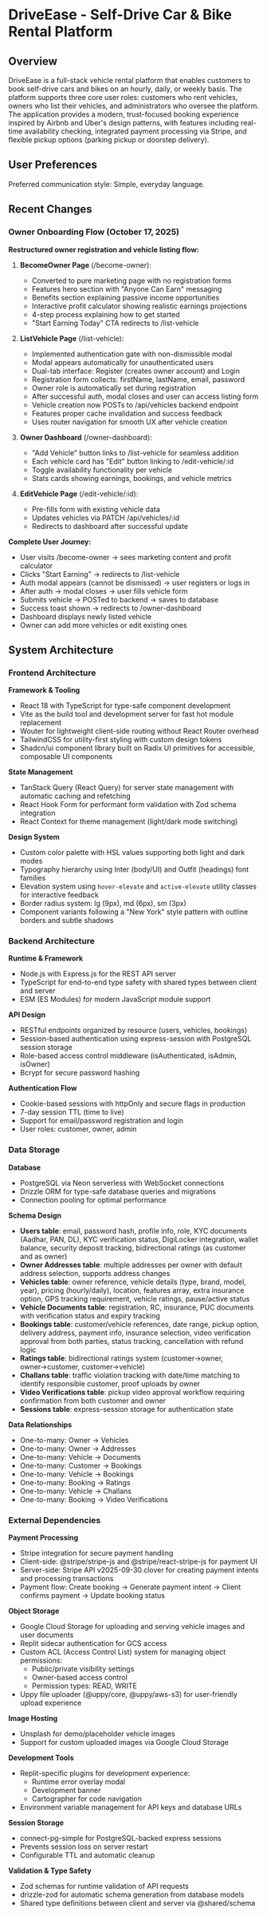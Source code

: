 # DriveEase - Self-Drive Car & Bike Rental Platform

## Overview

DriveEase is a full-stack vehicle rental platform that enables customers to book self-drive cars and bikes on an hourly, daily, or weekly basis. The platform supports three core user roles: customers who rent vehicles, owners who list their vehicles, and administrators who oversee the platform. The application provides a modern, trust-focused booking experience inspired by Airbnb and Uber's design patterns, with features including real-time availability checking, integrated payment processing via Stripe, and flexible pickup options (parking pickup or doorstep delivery).

## User Preferences

Preferred communication style: Simple, everyday language.

## Recent Changes

### Owner Onboarding Flow (October 17, 2025)

**Restructured owner registration and vehicle listing flow:**

1. **BecomeOwner Page** (/become-owner):
   - Converted to pure marketing page with no registration forms
   - Features hero section with "Anyone Can Earn" messaging
   - Benefits section explaining passive income opportunities
   - Interactive profit calculator showing realistic earnings projections
   - 4-step process explaining how to get started
   - "Start Earning Today" CTA redirects to /list-vehicle

2. **ListVehicle Page** (/list-vehicle):
   - Implemented authentication gate with non-dismissible modal
   - Modal appears automatically for unauthenticated users
   - Dual-tab interface: Register (creates owner account) and Login
   - Registration form collects: firstName, lastName, email, password
   - Owner role is automatically set during registration
   - After successful auth, modal closes and user can access listing form
   - Vehicle creation now POSTs to /api/vehicles backend endpoint
   - Features proper cache invalidation and success feedback
   - Uses router navigation for smooth UX after vehicle creation

3. **Owner Dashboard** (/owner-dashboard):
   - "Add Vehicle" button links to /list-vehicle for seamless addition
   - Each vehicle card has "Edit" button linking to /edit-vehicle/:id
   - Toggle availability functionality per vehicle
   - Stats cards showing earnings, bookings, and vehicle metrics

4. **EditVehicle Page** (/edit-vehicle/:id):
   - Pre-fills form with existing vehicle data
   - Updates vehicles via PATCH /api/vehicles/:id
   - Redirects to dashboard after successful update

**Complete User Journey:**
- User visits /become-owner → sees marketing content and profit calculator
- Clicks "Start Earning" → redirects to /list-vehicle
- Auth modal appears (cannot be dismissed) → user registers or logs in
- After auth → modal closes → user fills vehicle form
- Submits vehicle → POSTed to backend → saves to database
- Success toast shown → redirects to /owner-dashboard
- Dashboard displays newly listed vehicle
- Owner can add more vehicles or edit existing ones

## System Architecture

### Frontend Architecture

**Framework & Tooling**
- React 18 with TypeScript for type-safe component development
- Vite as the build tool and development server for fast hot module replacement
- Wouter for lightweight client-side routing without React Router overhead
- TailwindCSS for utility-first styling with custom design tokens
- Shadcn/ui component library built on Radix UI primitives for accessible, composable UI components

**State Management**
- TanStack Query (React Query) for server state management with automatic caching and refetching
- React Hook Form for performant form validation with Zod schema integration
- React Context for theme management (light/dark mode switching)

**Design System**
- Custom color palette with HSL values supporting both light and dark modes
- Typography hierarchy using Inter (body/UI) and Outfit (headings) font families
- Elevation system using `hover-elevate` and `active-elevate` utility classes for interactive feedback
- Border radius system: lg (9px), md (6px), sm (3px)
- Component variants following a "New York" style pattern with outline borders and subtle shadows

### Backend Architecture

**Runtime & Framework**
- Node.js with Express.js for the REST API server
- TypeScript for end-to-end type safety with shared types between client and server
- ESM (ES Modules) for modern JavaScript module support

**API Design**
- RESTful endpoints organized by resource (users, vehicles, bookings)
- Session-based authentication using express-session with PostgreSQL session storage
- Role-based access control middleware (isAuthenticated, isAdmin, isOwner)
- Bcrypt for secure password hashing

**Authentication Flow**
- Cookie-based sessions with httpOnly and secure flags in production
- 7-day session TTL (time to live)
- Support for email/password registration and login
- User roles: customer, owner, admin

### Data Storage

**Database**
- PostgreSQL via Neon serverless with WebSocket connections
- Drizzle ORM for type-safe database queries and migrations
- Connection pooling for optimal performance

**Schema Design**
- **Users table**: email, password hash, profile info, role, KYC documents (Aadhar, PAN, DL), KYC verification status, DigiLocker integration, wallet balance, security deposit tracking, bidirectional ratings (as customer and as owner)
- **Owner Addresses table**: multiple addresses per owner with default address selection, supports address changes
- **Vehicles table**: owner reference, vehicle details (type, brand, model, year), pricing (hourly/daily), location, features array, extra insurance option, GPS tracking requirement, vehicle ratings, pause/active status
- **Vehicle Documents table**: registration, RC, insurance, PUC documents with verification status and expiry tracking
- **Bookings table**: customer/vehicle references, date range, pickup option, delivery address, payment info, insurance selection, video verification approval from both parties, status tracking, cancellation with refund logic
- **Ratings table**: bidirectional ratings system (customer→owner, owner→customer, customer→vehicle)
- **Challans table**: traffic violation tracking with date/time matching to identify responsible customer, proof uploads by owner
- **Video Verifications table**: pickup video approval workflow requiring confirmation from both customer and owner
- **Sessions table**: express-session storage for authentication state

**Data Relationships**
- One-to-many: Owner → Vehicles
- One-to-many: Owner → Addresses
- One-to-many: Vehicle → Documents
- One-to-many: Customer → Bookings
- One-to-many: Vehicle → Bookings
- One-to-many: Booking → Ratings
- One-to-many: Vehicle → Challans
- One-to-many: Booking → Video Verifications

### External Dependencies

**Payment Processing**
- Stripe integration for secure payment handling
- Client-side: @stripe/stripe-js and @stripe/react-stripe-js for payment UI
- Server-side: Stripe API v2025-09-30.clover for creating payment intents and processing transactions
- Payment flow: Create booking → Generate payment intent → Client confirms payment → Update booking status

**Object Storage**
- Google Cloud Storage for uploading and serving vehicle images and user documents
- Replit sidecar authentication for GCS access
- Custom ACL (Access Control List) system for managing object permissions:
  - Public/private visibility settings
  - Owner-based access control
  - Permission types: READ, WRITE
- Uppy file uploader (@uppy/core, @uppy/aws-s3) for user-friendly upload experience

**Image Hosting**
- Unsplash for demo/placeholder vehicle images
- Support for custom uploaded images via Google Cloud Storage

**Development Tools**
- Replit-specific plugins for development experience:
  - Runtime error overlay modal
  - Development banner
  - Cartographer for code navigation
- Environment variable management for API keys and database URLs

**Session Storage**
- connect-pg-simple for PostgreSQL-backed express sessions
- Prevents session loss on server restart
- Configurable TTL and automatic cleanup

**Validation & Type Safety**
- Zod schemas for runtime validation of API requests
- drizzle-zod for automatic schema generation from database models
- Shared type definitions between client and server via @shared/schema